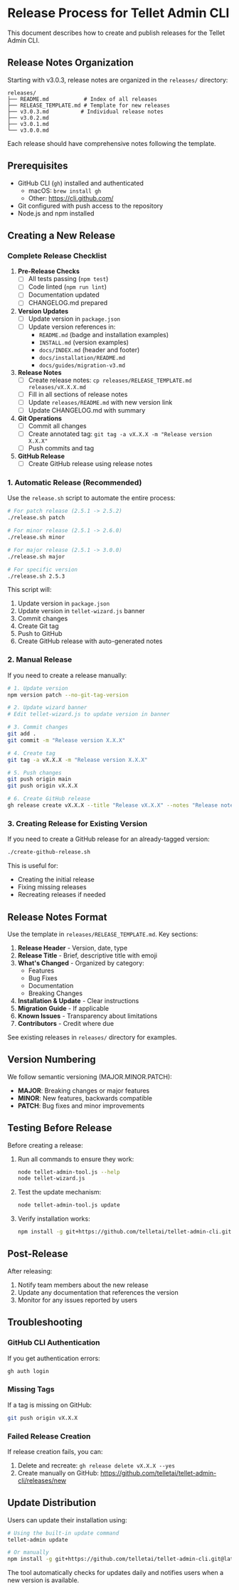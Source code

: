 # Release Process for Tellet Admin CLI

This document describes how to create and publish releases for the Tellet Admin CLI.

## Release Notes Organization

Starting with v3.0.3, release notes are organized in the `releases/` directory:
```
releases/
├── README.md           # Index of all releases
├── RELEASE_TEMPLATE.md # Template for new releases
├── v3.0.3.md          # Individual release notes
├── v3.0.2.md
├── v3.0.1.md
└── v3.0.0.md
```

Each release should have comprehensive notes following the template.

## Prerequisites

- GitHub CLI (`gh`) installed and authenticated
  - macOS: `brew install gh`
  - Other: https://cli.github.com/
- Git configured with push access to the repository
- Node.js and npm installed

## Creating a New Release

### Complete Release Checklist

1. **Pre-Release Checks**
   - [ ] All tests passing (`npm test`)
   - [ ] Code linted (`npm run lint`)
   - [ ] Documentation updated
   - [ ] CHANGELOG.md prepared

2. **Version Updates**
   - [ ] Update version in `package.json`
   - [ ] Update version references in:
     - `README.md` (badge and installation examples)
     - `INSTALL.md` (version examples)
     - `docs/INDEX.md` (header and footer)
     - `docs/installation/README.md`
     - `docs/guides/migration-v3.md`

3. **Release Notes**
   - [ ] Create release notes: `cp releases/RELEASE_TEMPLATE.md releases/vX.X.X.md`
   - [ ] Fill in all sections of release notes
   - [ ] Update `releases/README.md` with new version link
   - [ ] Update CHANGELOG.md with summary

4. **Git Operations**
   - [ ] Commit all changes
   - [ ] Create annotated tag: `git tag -a vX.X.X -m "Release version X.X.X"`
   - [ ] Push commits and tag

5. **GitHub Release**
   - [ ] Create GitHub release using release notes

### 1. Automatic Release (Recommended)

Use the `release.sh` script to automate the entire process:

```bash
# For patch release (2.5.1 -> 2.5.2)
./release.sh patch

# For minor release (2.5.1 -> 2.6.0)
./release.sh minor

# For major release (2.5.1 -> 3.0.0)
./release.sh major

# For specific version
./release.sh 2.5.3
```

This script will:
1. Update version in `package.json`
2. Update version in `tellet-wizard.js` banner
3. Commit changes
4. Create Git tag
5. Push to GitHub
6. Create GitHub release with auto-generated notes

### 2. Manual Release

If you need to create a release manually:

```bash
# 1. Update version
npm version patch --no-git-tag-version

# 2. Update wizard banner
# Edit tellet-wizard.js to update version in banner

# 3. Commit changes
git add .
git commit -m "Release version X.X.X"

# 4. Create tag
git tag -a vX.X.X -m "Release version X.X.X"

# 5. Push changes
git push origin main
git push origin vX.X.X

# 6. Create GitHub release
gh release create vX.X.X --title "Release vX.X.X" --notes "Release notes here"
```

### 3. Creating Release for Existing Version

If you need to create a GitHub release for an already-tagged version:

```bash
./create-github-release.sh
```

This is useful for:
- Creating the initial release
- Fixing missing releases
- Recreating releases if needed

## Release Notes Format

Use the template in `releases/RELEASE_TEMPLATE.md`. Key sections:

1. **Release Header** - Version, date, type
2. **Release Title** - Brief, descriptive title with emoji
3. **What's Changed** - Organized by category:
   - Features
   - Bug Fixes  
   - Documentation
   - Breaking Changes
4. **Installation & Update** - Clear instructions
5. **Migration Guide** - If applicable
6. **Known Issues** - Transparency about limitations
7. **Contributors** - Credit where due

See existing releases in `releases/` directory for examples.

## Version Numbering

We follow semantic versioning (MAJOR.MINOR.PATCH):

- **MAJOR**: Breaking changes or major features
- **MINOR**: New features, backwards compatible
- **PATCH**: Bug fixes and minor improvements

## Testing Before Release

Before creating a release:

1. Run all commands to ensure they work:
   ```bash
   node tellet-admin-tool.js --help
   node tellet-wizard.js
   ```

2. Test the update mechanism:
   ```bash
   node tellet-admin-tool.js update
   ```

3. Verify installation works:
   ```bash
   npm install -g git+https://github.com/telletai/tellet-admin-cli.git
   ```

## Post-Release

After releasing:

1. Notify team members about the new release
2. Update any documentation that references the version
3. Monitor for any issues reported by users

## Troubleshooting

### GitHub CLI Authentication

If you get authentication errors:
```bash
gh auth login
```

### Missing Tags

If a tag is missing on GitHub:
```bash
git push origin vX.X.X
```

### Failed Release Creation

If release creation fails, you can:
1. Delete and recreate: `gh release delete vX.X.X --yes`
2. Create manually on GitHub: https://github.com/telletai/tellet-admin-cli/releases/new

## Update Distribution

Users can update their installation using:

```bash
# Using the built-in update command
tellet-admin update

# Or manually
npm install -g git+https://github.com/telletai/tellet-admin-cli.git@latest
```

The tool automatically checks for updates daily and notifies users when a new version is available.